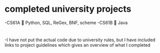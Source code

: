 # completed university projects

-CS61A :pencil: Python, SQL, ReGex, BNF, scheme
-CS61B :pencil: Java
#
-I have not put the actual code due to university rules, but I have included links to project guidelines which gives an overview of what I completed
